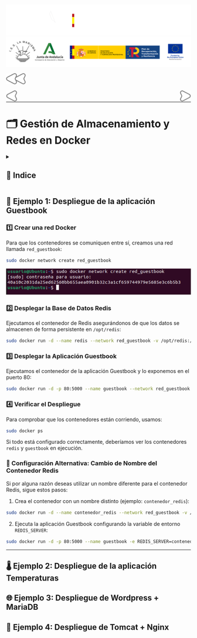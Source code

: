 ![](/.resGen/_bannerD.png#gh-dark-mode-only)
![](/.resGen/_bannerL.png#gh-light-mode-only)

<a href="../readme.md"><img src="/.resGen/_back.svg" width="52.5"></a>

<a href="../3/readme.md"><img src="/.resGen/_arrow_r.svg" width="30" align="left"></a>
<a href="../5/readme.md"><img src="/.resGen/_arrow.svg" width="30" align="right"></a>

<br>

---

# 🗂️ Gestión de Almacenamiento y Redes en Docker

<details>

<summary>

## 📌 Indice

</summary>

- [🗂️ Gestión de Almacenamiento y Redes en Docker](#️-gestión-de-almacenamiento-y-redes-en-docker)
  - [📌 Indice](#-indice)
  - [🚀 Ejemplo 1: Despliegue de la aplicación Guestbook](#-ejemplo-1-despliegue-de-la-aplicación-guestbook)
    - [1️⃣ Crear una red Docker](#1️⃣-crear-una-red-docker)
    - [2️⃣ Desplegar la Base de Datos Redis](#2️⃣-desplegar-la-base-de-datos-redis)
    - [3️⃣ Desplegar la Aplicación Guestbook](#3️⃣-desplegar-la-aplicación-guestbook)
    - [4️⃣ Verificar el Despliegue](#4️⃣-verificar-el-despliegue)
    - [🔄 Configuración Alternativa: Cambio de Nombre del Contenedor Redis](#-configuración-alternativa-cambio-de-nombre-del-contenedor-redis)
  - [🌡️ Ejemplo 2: Despliegue de la aplicación Temperaturas](#️-ejemplo-2-despliegue-de-la-aplicación-temperaturas)
  - [🌐 Ejemplo 3: Despliegue de Wordpress + MariaDB](#-ejemplo-3-despliegue-de-wordpress--mariadb)
  - [🚀 Ejemplo 4: Despliegue de Tomcat + Nginx](#-ejemplo-4-despliegue-de-tomcat--nginx)

</details>

## 🚀 Ejemplo 1: Despliegue de la aplicación Guestbook

### 1️⃣ Crear una red Docker
Para que los contenedores se comuniquen entre sí, creamos una red llamada `red_guestbook`:

```bash
sudo docker network create red_guestbook
```

![alt text](image.png)

### 2️⃣ Desplegar la Base de Datos Redis
Ejecutamos el contenedor de Redis asegurándonos de que los datos se almacenen de forma persistente en `/opt/redis`:

```bash
sudo docker run -d --name redis --network red_guestbook -v /opt/redis:/data redis redis-server --appendonly yes
```

### 3️⃣ Desplegar la Aplicación Guestbook
Ejecutamos el contenedor de la aplicación Guestbook y lo exponemos en el puerto 80:

```bash
sudo docker run -d -p 80:5000 --name guestbook --network red_guestbook iesgn/guestbook
```

### 4️⃣ Verificar el Despliegue
Para comprobar que los contenedores están corriendo, usamos:

```bash
sudo docker ps
```

Si todo está configurado correctamente, deberíamos ver los contenedores `redis` y `guestbook` en ejecución.

### 🔄 Configuración Alternativa: Cambio de Nombre del Contenedor Redis
Si por alguna razón deseas utilizar un nombre diferente para el contenedor Redis, sigue estos pasos:

1. Crea el contenedor con un nombre distinto (ejemplo: `contenedor_redis`):

```bash
sudo docker run -d --name contenedor_redis --network red_guestbook -v /opt/redis:/data redis redis-server --appendonly yes
```

2. Ejecuta la aplicación Guestbook configurando la variable de entorno `REDIS_SERVER`:

```bash
sudo docker run -d -p 80:5000 --name guestbook -e REDIS_SERVER=contenedor_redis --network red_guestbook iesgn/guestbook
```

---

## 🌡️ Ejemplo 2: Despliegue de la aplicación Temperaturas



## 🌐 Ejemplo 3: Despliegue de Wordpress + MariaDB



## 🚀 Ejemplo 4: Despliegue de Tomcat + Nginx

